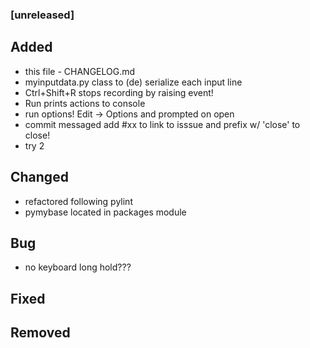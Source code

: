 ### [unreleased]
## Added
- this file - CHANGELOG.md
- myinputdata.py class to (de) serialize each input line
- Ctrl+Shift+R stops recording by raising event!
- Run prints actions to console
- run options! Edit -> Options and prompted on open
- commit messaged add #xx to link to isssue and prefix w/ 'close' to close!
- try 2
## Changed
- refactored following pylint
- pymybase located in packages module
## Bug
- no keyboard long hold???
## Fixed
## Removed